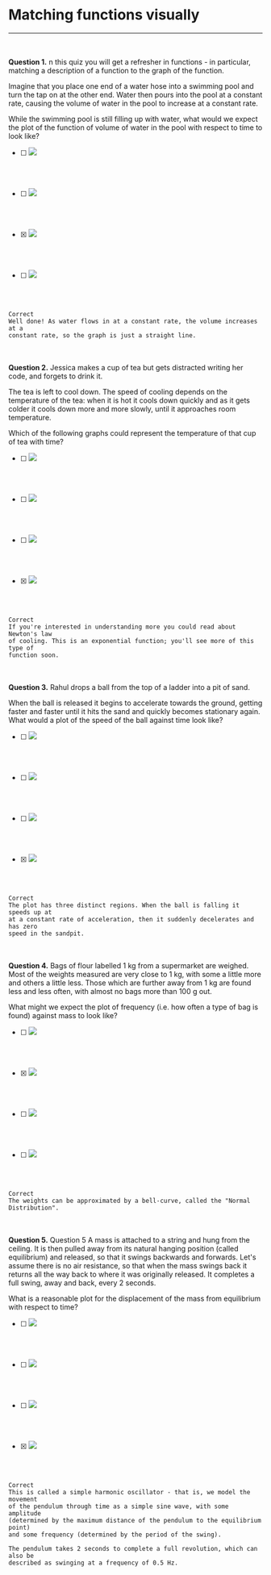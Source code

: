 # Matching functions visually
---
<br><br>
**Question 1.**
n this quiz you will get a refresher in functions - in particular, matching a description of a function to the graph of the function.

Imagine that you place one end of a water hose into a swimming pool and turn the tap on at the other end. Water then pours into the pool at a constant rate, causing the volume of water in the pool to increase at a constant rate.

While the swimming pool is still filling up with water, what would we expect the plot of the function of volume of water in the pool with respect to time to look like?

- [ ] <img src = "../Images/q1_op1.jpg">
<br><br>

- [ ] <img src = "../Images/q1_op2.jpg">
<br><br>
- [x] <img src = "../Images/q1_op3.jpg">
<br><br>
- [ ] <img src = "../Images/q1_op4.jpg">
<br><br>
```
Correct
Well done! As water flows in at a constant rate, the volume increases at a
constant rate, so the graph is just a straight line.
```
<br><br>
**Question 2.**
Jessica makes a cup of tea but gets distracted writing her code, and forgets to drink it.

The tea is left to cool down. The speed of cooling depends on the temperature of the tea: when it is hot it cools down quickly and as it gets colder it cools down more and more slowly, until it approaches room temperature.

Which of the following graphs could represent the temperature of that cup of tea with time?

- [ ] <img src = "../Images/q2_op1.jpg">
<br><br>
- [ ] <img src = "../Images/q2_op2.jpg">
<br><br>
- [ ] <img src = "../Images/q2_op3.jpg">
<br><br>
- [x] <img src = "../Images/q2_op4.jpg">
<br><br>
```
Correct
If you're interested in understanding more you could read about Newton's law
of cooling. This is an exponential function; you'll see more of this type of
function soon.
```
<br><br>
**Question 3.**
Rahul drops a ball from the top of a ladder into a pit of sand.

When the ball is released it begins to accelerate towards the ground, getting faster and faster until it hits the sand and quickly becomes stationary again. What would a plot of the speed of the ball against time look like?

- [ ] <img src = "../Images/q3_op1.jpg">
<br><br>
- [ ] <img src = "../Images/q3_op2.jpg">
<br><br>
- [ ] <img src = "../Images/q3_op3.jpg">
<br><br>
- [x] <img src = "../Images/q3_op4.jpg">
<br><br>
```
Correct
The plot has three distinct regions. When the ball is falling it speeds up at
at a constant rate of acceleration, then it suddenly decelerates and has zero
speed in the sandpit.
```
<br><br>
**Question 4.**
Bags of flour labelled 1 kg from a supermarket are weighed. Most of the weights measured are very close to 1 kg, with some a little more and others a little less. Those which are further away from 1 kg are found less and less often, with almost no bags more than 100 g out.

What might we expect the plot of frequency (i.e. how often a type of bag is found) against mass to look like?

- [ ] <img src = "../Images/q4_op1.jpg">
<br><br>
- [x] <img src = "../Images/q4_op2.jpg">
<br><br>
- [ ] <img src = "../Images/q4_op3.jpg">
<br><br>
- [ ] <img src = "../Images/q4_op4.jpg">
<br><br>
```
Correct
The weights can be approximated by a bell-curve, called the "Normal Distribution".
```
<br><br>
**Question 5.**
Question 5
A mass is attached to a string and hung from the ceiling. It is then pulled away from its natural hanging position (called equilibrium) and released, so that it swings backwards and forwards. Let's assume there is no air resistance, so that when the mass swings back it returns all the way back to where it was originally released. It completes a full swing, away and back, every 2 seconds.

What is a reasonable plot for the displacement of the mass from equilibrium with respect to time?

- [ ] <img src = "../Images/q5_op1.jpg">
<br><br>
- [ ] <img src = "../Images/q5_op2.jpg">
<br><br>
- [ ] <img src = "../Images/q5_op3.jpg">
<br><br>
- [x] <img src = "../Images/q5_op4.jpg">
<br><br>
```
Correct
This is called a simple harmonic oscillator - that is, we model the movement
of the pendulum through time as a simple sine wave, with some amplitude
(determined by the maximum distance of the pendulum to the equilibrium point)
and some frequency (determined by the period of the swing).

The pendulum takes 2 seconds to complete a full revolution, which can also be
described as swinging at a frequency of 0.5 Hz.
```
